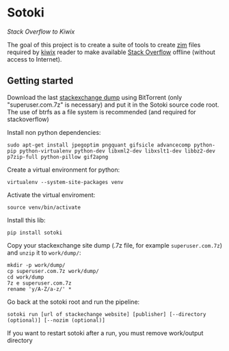 # Sotoki

*Stack Overflow to Kiwix*

The goal of this project is to create a suite of tools to create
[zim](http://www.openzim.org) files required by
[kiwix](http://kiwix.org/) reader to make available [Stack Overflow](https://stackoverflow.com/)
offline (without access to Internet).

## Getting started

Download the last [stackexchange dump](https://archive.org/details/stackexchange)
using BitTorrent (only "superuser.com.7z" is necessary) and put it in the Sotoki
source code root.
The use of btrfs as a file system is recommended (and required for stackoverflow)



Install non python dependencies:

```
sudo apt-get install jpegoptim pngquant gifsicle advancecomp python-pip python-virtualenv python-dev libxml2-dev libxslt1-dev libbz2-dev p7zip-full python-pillow gif2apng
```


Create a virtual environment for python:

```
virtualenv --system-site-packages venv
```

Activate the virtual enviroment:

```
source venv/bin/activate
```


Install this lib:

```
pip install sotoki
```


Copy your stackexchange site dump (.7z file, for example `superuser.com.7z`) and `unzip` it to `work/dump/`:

```
mkdir -p work/dump/
cp superuser.com.7z work/dump/
cd work/dump
7z e superuser.com.7z
rename 'y/A-Z/a-z/' *
```

Go back at the sotoki root and run the pipeline:

```
sotoki run [url of stackechange website] [publisher] [--directory (optional)] [--nozim (optional)]

```

If you want to restart sotoki after a run, you must remove work/output directory
